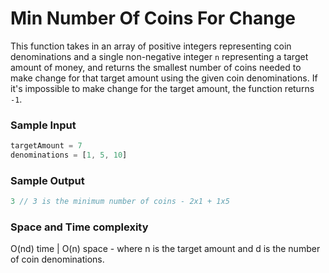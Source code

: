 # Min Number Of Coins For Change

This function takes in an array of positive integers representing coin denominations and a single non-negative integer `n` representing a target amount of money, and returns the smallest number of coins needed to make change for that target amount using the given coin denominations.
If it's impossible to make change for the target amount, the function returns `-1`.

### Sample Input
```javascript
targetAmount = 7
denominations = [1, 5, 10]
```
### Sample Output
```javascript
3 // 3 is the minimum number of coins - 2x1 + 1x5 
```
### Space and Time complexity
O(nd) time | O(n) space - where n is the target amount and d is the number of coin denominations.

